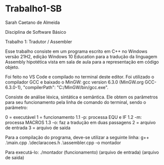 # Trabalho1-SB
Sarah Caetano de Almeida

Disciplina de Software Básico

Trabalho 1: Tradutor / Assembler

Esse trabalho consiste em um programa escrito em C++ no Windows versão 21H2, 
edição Windows 10 Education para a tradução da linguagem Assembly hipotética 
vista em sala de aula para a representação em código objeto. 

Foi feito no VS Code e compilado no terminal deste editor. Foi utilizado o compilador
GCC e baixado o MinGW: 
gcc version 6.3.0 (MinGW.org GCC-6.3.0-1), "compilerPath": "C:/MinGW/bin/gcc.exe".

Consiste de análise léxica, sintática e semântica. Ele obtem os parâmetros 
para seu funcionamento pela linha de comando do terminal, sendo o parâmetro:

0 = executável
1 = funcionamento 
    1.1 -p: processa EQU e IF
    1.2 -m: processa MACROS
    1.3 -o: faz a tradução em duas passagens
2 = arquivo de entrada
3 = arquivo de saída

Para a compilação do programa, deve-se utilizar a seguinte linha:
    g++ .\main.cpp .\declaracoes.h .\assembler.cpp -o montador

Para executá-lo:
./montador (funcionamento) (arquivo de entrada) (arquivo de saida)
